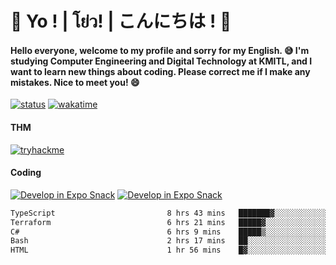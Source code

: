 # 👋 Yo ! | โย่ว! | こんにちは ! 👋

<h4>Hello everyone, welcome to my profile and sorry for my English. 😅
I'm studying Computer Engineering and Digital Technology at KMITL, and I want to learn new things about coding. Please correct me if I make any mistakes. Nice to meet you! 😄</h4>

[![status](https://img.shields.io/badge/Freelance-Unavailable-red)](https://whyzotee.vercel.app)
[![wakatime](https://wakatime.com/badge/user/3ff4daa0-dc37-4cca-9446-11cce239b396.svg)](https://wakatime.com/@3ff4daa0-dc37-4cca-9446-11cce239b396)

#### THM
[![tryhackme](https://tryhackme-badges.s3.amazonaws.com/whyzotee.png)](https://tryhackme.com/p/whyzotee)

#### Coding
[![Develop in Expo Snack](https://img.shields.io/badge/Flutter-119EFF.svg?style=for-the-badge&logo=flutter&labelColor=FFF&logoColor=119EFF)](https://flutter.dev/)
[![Develop in Expo Snack](https://img.shields.io/badge/Expo-000.svg?style=for-the-badge&logo=EXPO&labelColor=FFF&logoColor=000)](https://expo.dev/)

<!--START_SECTION:waka-->

```txt
TypeScript                         8 hrs 43 mins   ███████▓░░░░░░░░░░░░░░░░░   30.25 %
Terraform                          6 hrs 21 mins   █████▓░░░░░░░░░░░░░░░░░░░   22.07 %
C#                                 6 hrs 9 mins    █████▒░░░░░░░░░░░░░░░░░░░   21.36 %
Bash                               2 hrs 17 mins   ██░░░░░░░░░░░░░░░░░░░░░░░   07.95 %
HTML                               1 hr 56 mins    █▓░░░░░░░░░░░░░░░░░░░░░░░   06.73 %
```

<!--END_SECTION:waka-->
